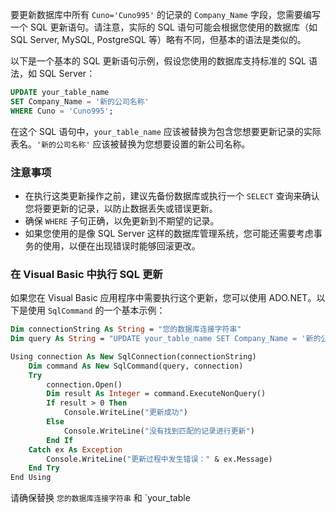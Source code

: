 要更新数据库中所有 `Cuno='Cuno995'` 的记录的 `Company_Name` 字段，您需要编写一个 SQL 更新语句。请注意，实际的 SQL 语句可能会根据您使用的数据库（如 SQL Server, MySQL, PostgreSQL 等）略有不同，但基本的语法是类似的。

以下是一个基本的 SQL 更新语句示例，假设您使用的数据库支持标准的 SQL 语法，如 SQL Server：

```sql
UPDATE your_table_name
SET Company_Name = '新的公司名称'
WHERE Cuno = 'Cuno995';
```

在这个 SQL 语句中，`your_table_name` 应该被替换为包含您想要更新记录的实际表名。`'新的公司名称'` 应该被替换为您想要设置的新公司名称。

### 注意事项
- 在执行这类更新操作之前，建议先备份数据库或执行一个 `SELECT` 查询来确认您将要更新的记录，以防止数据丢失或错误更新。
- 确保 `WHERE` 子句正确，以免更新到不期望的记录。
- 如果您使用的是像 SQL Server 这样的数据库管理系统，您可能还需要考虑事务的使用，以便在出现错误时能够回滚更改。

### 在 Visual Basic 中执行 SQL 更新

如果您在 Visual Basic 应用程序中需要执行这个更新，您可以使用 ADO.NET。以下是使用 `SqlCommand` 的一个基本示例：

```vb
Dim connectionString As String = "您的数据库连接字符串"
Dim query As String = "UPDATE your_table_name SET Company_Name = '新的公司名称' WHERE Cuno = 'Cuno995';"

Using connection As New SqlConnection(connectionString)
    Dim command As New SqlCommand(query, connection)
    Try
        connection.Open()
        Dim result As Integer = command.ExecuteNonQuery()
        If result > 0 Then
            Console.WriteLine("更新成功")
        Else
            Console.WriteLine("没有找到匹配的记录进行更新")
        End If
    Catch ex As Exception
        Console.WriteLine("更新过程中发生错误：" & ex.Message)
    End Try
End Using
```

请确保替换 `您的数据库连接字符串` 和 `your_table